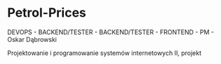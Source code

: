 # Petrol-Prices

DEVOPS - 
BACKEND/TESTER - 
BACKEND/TESTER - 
FRONTEND - 
PM - Oskar Dąbrowski

Projektowanie i programowanie systemów internetowych II, projekt
